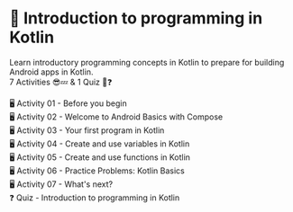 # 📑 Introduction to programming in Kotlin

Learn introductory programming concepts in Kotlin to prepare for building Android apps in Kotlin.  
7 Activities 😎💤 & 1 Quiz 🤔❓

🖥️ Activity 01 - Before you begin  
🖥️ Activity 02 - Welcome to Android Basics with Compose  
🖥️ Activity 03 - Your first program in Kotlin  
🖥️ Activity 04 - Create and use variables in Kotlin  
🖥️ Activity 05 - Create and use functions in Kotlin  
🖥️ Activity 06 - Practice Problems: Kotlin Basics  
🖥️ Activity 07 - What's next?  
❓ Quiz - Introduction to programming in Kotlin
